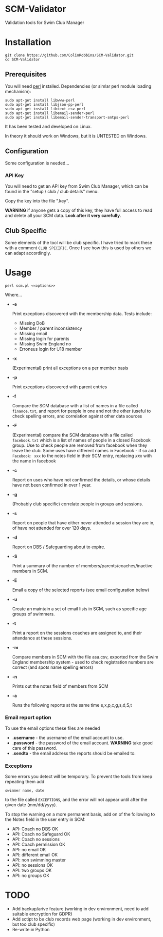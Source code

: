 # SCM-Validator
Validation tools for Swim Club Manager
# 
# Installation
```
git clone https://github.com/ColinRobbins/SCM-Validator.git
cd SCM-Validator
```
## Prerequisites 
You will need [perl](https://www.perl.org/get.html) installed.
Dependencies (or simlar perl module loading mechanism):
```
sudo apt-get install libwww-perl
sudo apt-get install libjson-pp-perl
sudo apt-get install libtext-csv-perl
sudo apt-get install libemail-sender-perl
sudo apt-get install libemail-sender-transport-smtps-perl
```

It has been tested and developed on Linux. 

In theory it should work on Windows, but it is UNTESTED on Windows.
## Configuration
Some configuration is needed...
### API Key
You will need to get an API key from Swim Club Manager, which can be found in the "setup / club / club details" menu.

Copy the key into the file ".key".

**WARNING** if anyone gets a copy of this key, they have full access to read and delete all your SCM data.   **Look after it very carefully**.
## Club Specific
Some elements of the tool will be club specific.  I have tried to mark these with a comment ```CLUB SPECIFIC```.  Once I see how this is used by others we can adapt accordingly.
# Usage
```
perl scm.pl <<options>>
```
Where...
* **-e**

  Print exceptions discovered with the membership data.
  Tests include:
  * Missing DoB
  * Member / parent inconsistency
  * Missing email
  * Missing login for parents
  * Missing Swim England no
  * Erroneus login for U18 member
* **-x**

  (Experimental) print all exceptions on a per member basis
* **-p**

  Print exceptions discovered with parent entries
* **-f**

  Compare the SCM database with a list of names in a file called ```finance.txt```, and report for people in one and not the other (useful to check spelling errors, and correlation against other data sources
* **-F**

  (Experimental) compare the SCM database with a file called ```facebook.txt``` which is a list of names of people in a closed Facebook group.  Use to check people are removed from facebook when they leave the club.   Some uses have different names in Facebook - if so add ```Facebook: xxx``` to the notes field in their SCM entry, replacing *xxx* with the name in facebook
* **-c**

  Report on uses who have not confirmed the details, or whose details have not been confirmed in over 1 year.
* **-g**

  (Probably club specific) correlate people in groups and sessions.
* **-s**

  Report on people that have either never attended a session they are in, of have not attended for over 120 days.
* **-d**

  Report on DBS / Safeguarding about to expire.
* **-S**

  Print a summary of the number of members/parents/coaches/inactive members in SCM.
* **-E**

  Email a copy of the selected reports (see email configuration below)
* **-u**

  Create an maintain a set of email lists in SCM, such as specific age groups of swimmers.
* **-t**

  Print a report on the sessions coaches are assigned to, and their attendance at these sessions.
* **-m**

  Compare members in SCM with the file asa.csv, exported from the Swim England membership system - used to check registration numbers are correct (and spots name spelling errors)
* **-n**

  Prints out the notes field of members from SCM
* **-a**

  Runs the following reports at the same time e,x,p,c,g,s,d,S,t

### Email report option
To use the email options these files are needed
* **.username** - the username of the email account to use.
* **.password** - the password of the email account.   **WARNING** take good care of this password.
* **.sendto** - the email address the reports should be emailed to.
### Exceptions
Some errors you detect will be temporary.  To prevent the tools from keep repeating them add
```
swimmer name, date
```
to the file called ```EXCEPTIONS```, and the error will not appear until after the given date (mm/dd/yyyy).

To stop the warning on a more permanent basis, add on of the following to the Notes field in the user entry in SCM:
* API: Coach no DBS OK
* API: Coach no Safeguard OK
* API: Coach no sessions
* API: Coach permission OK
* API: no email OK
* API: different email OK
* API: non swimming master
* API: no sessions OK
* API: two groups OK
* API: no groups OK

# TODO
* Add backup/arive feature (working in dev environment, need to add suitable encryption for GDPR)
* Add sctipt to be club records web page (working in dev environment, but too club specific)
* Re-write in Python
